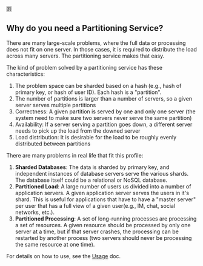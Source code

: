 :u5272:
## Why do you need a Partitioning Service?

There are many large-scale problems, where the full data or processing does not fit on one server.
In those cases, it is required to distribute the load across many servers. The partitioning service 
makes that easy.


The kind of problem solved by a partitioning service has these characteristics:
  1. The problem space can be sharded based on a hash (e.g., hash of primary key, or hash of user ID). Each hash is a "partition".
  2. The number of partitions is larger than a number of servers, so a given server serves multiple partitions
  3. Correctness: A given partition is served by one and only one server (the system need to make sure two servers never serve the same partition)
  4. Availability: If a server serving a partition goes down, a different server needs to pick up the load from the downed server
  5. Load distribution: It is desirable for the load to be roughly evenly distributed between partitions

  
There are many problems in real life that fit this profile:
  1. **Sharded Databases**: The data is sharded by primary key, and independent instances of database servers serve the various shards. The database 
itself could be a relational or NoSQL database.
  2. **Partitioned Load**: A large number of users us divided into a number of application servers. A given application server serves the users in it's 
shard. This is useful for applications that have to have a "master server" per user that has a full view of a given user(e.g., IM, chat, social networks, etc.).
  3. **Partitioned Processing**: A set of long-running processes are processing a set of resources. A given resource should be processed by only one server at a 
time, but if that server crashes, the processing can be restarted by another process (two servers should never be processing the same resource at one time).



For details on how to use, see the [Usage](PartitioningServiceUsing.md) doc. 
  


